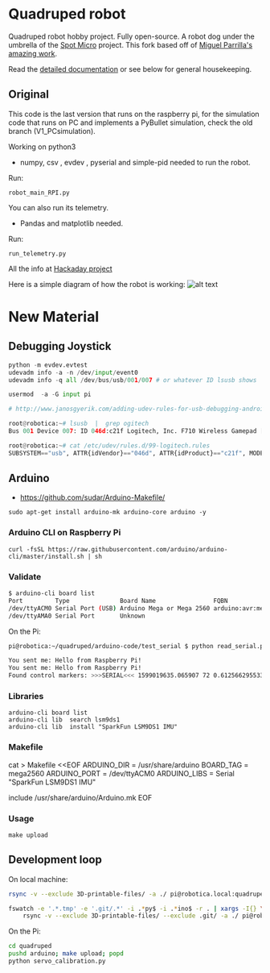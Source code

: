 # Quadruped robot

Quadruped robot hobby project. Fully open-source. A robot dog under the umbrella of the [Spot Micro][spotmicro] project. This fork based off of [Miguel Parrilla's amazing work][miguel].

Read the [detailed documentation](docs/README.md) or see below for general housekeeping.

[spotmicro]: https://spotmicroai.readthedocs.io/en/latest/
[miguel]: https://github.com/miguelasd688/4-legged-robot-model
[gait]: https://en.wikipedia.org/wiki/Horse_gait

## Original

This code is the last version that runs on the raspberry pi,
 for the simulation code that runs on PC and implements a PyBullet simulation, check the old branch (V1_PCsimulation).

Working on python3

* numpy, csv , evdev , pyserial and simple-pid needed to run the robot.

Run:

    robot_main_RPI.py

You can also run its telemetry. 

* Pandas and matplotlib needed.

Run:

    run_telemetry.py

All the info at [Hackaday project][hackaday]

[hackaday]: https://hackaday.io/project/171456-diy-hobby-servos-quadruped-robot


Here is a simple diagram of how the robot is working:
![alt text](https://github.com/miguelasd688/4-legged-robot-model/blob/master/esquema.jpg)


# New Material

## Debugging Joystick

```python
python -m evdev.evtest
udevadm info -a -n /dev/input/event0
udevadm info -q all /dev/bus/usb/001/007 # or whatever ID lsusb shows

usermod  -a -G input pi

# http://www.janosgyerik.com/adding-udev-rules-for-usb-debugging-android-devices/

root@robotica:~# lsusb  |  grep ogitech
Bus 001 Device 007: ID 046d:c21f Logitech, Inc. F710 Wireless Gamepad [XInput Mode]

root@robotica:~# cat /etc/udev/rules.d/99-logitech.rules
SUBSYSTEM=="usb", ATTR{idVendor}=="046d", ATTR{idProduct}=="c21f", MODE="0660", GROUP="input", SYMLINK+="logitechF710"
```

## Arduino

* https://github.com/sudar/Arduino-Makefile/

```
sudo apt-get install arduino-mk arduino-core arduino -y
```

### Arduino CLI on Raspberry Pi

    curl -fsSL https://raw.githubusercontent.com/arduino/arduino-cli/master/install.sh | sh

### Validate

```sh
$ arduino-cli board list
Port         Type              Board Name                FQBN             Core
/dev/ttyACM0 Serial Port (USB) Arduino Mega or Mega 2560 arduino:avr:mega arduino:avr
/dev/ttyAMA0 Serial Port       Unknown
```

On the Pi:
```sh
pi@robotica:~/quadruped/arduino-code/test_serial $ python read_serial.py

You sent me: Hello from Raspberry Pi!
You sent me: Hello from Raspberry Pi!
Found control markers: >>>SERIAL<<< 1599019635.065907 72 0.612566295533153
```

### Libraries

    arduino-cli board list
    arduino-cli lib  search lsm9ds1
    arduino-cli lib  install "SparkFun LSM9DS1 IMU"

### Makefile

cat > Makefile <<EOF
ARDUINO_DIR  = /usr/share/arduino
BOARD_TAG    = mega2560
ARDUINO_PORT = /dev/ttyACM0
ARDUINO_LIBS = Serial "SparkFun LSM9DS1 IMU"

include /usr/share/arduino/Arduino.mk
EOF

### Usage

    make upload

## Development loop

On local machine:
```sh
rsync -v --exclude 3D-printable-files/ -a ./ pi@robotica.local:quadruped

fswatch -e '.*.tmp' -e '.git/.*' -i .*py$ -i .*ino$ -r . | xargs -I{} \
    rsync -v --exclude 3D-printable-files/ --exclude .git/ -a ./ pi@robotica.local:quadruped

```

On the Pi:
```sh
cd quadruped
pushd arduino; make upload; popd
python servo_calibration.py
```
